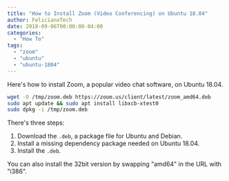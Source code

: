 ```yaml
---
title: "How to Install Zoom (Video Conferencing) on Ubuntu 18.04"
author: FelicianoTech
date: 2018-09-06T00:00:00-04:00
categories:
  - "How To"
tags:
  - "zoom"
  - "ubuntu"
  - "ubuntu-1804"
---
```


Here's how to install Zoom, a popular video chat software, on Ubuntu 18.04.

<!--more-->

```bash
wget -O /tmp/zoom.deb https://zoom.us/client/latest/zoom_amd64.deb
sudo apt update && sudo apt install libxcb-xtest0
sudo dpkg -i /tmp/zoom.deb
```

There's three steps:

1. Download the `.deb`, a package file for Ubuntu and Debian.
1. Install a missing dependency package needed on Ubuntu 18.04.
1. Install the `.deb`.

You can also install the 32bit version by swapping "amd64" in the URL with "i386".
